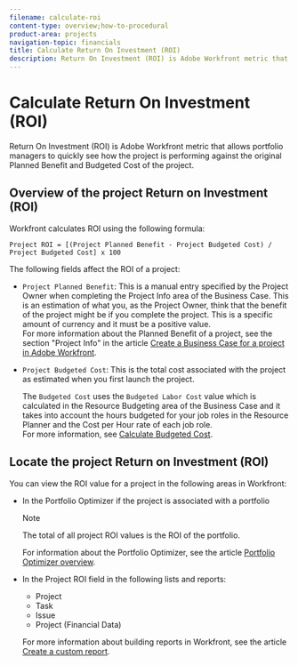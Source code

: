```yaml
---
filename: calculate-roi
content-type: overview;how-to-procedural
product-area: projects
navigation-topic: financials
title: Calculate Return On Investment (ROI)
description: Return On Investment (ROI) is Adobe Workfront metric that allows portfolio managers to quickly see how the project is performing against the original Planned Benefit and Budgeted Cost of the project.
---
```


# Calculate Return On Investment (ROI)

Return On Investment (ROI) is Adobe Workfront metric that allows portfolio managers to quickly see how the project is performing against the original Planned Benefit and Budgeted Cost of the project.

## Overview of the project Return on Investment (ROI)

Workfront calculates ROI using the following formula:

```
Project ROI = [(Project Planned Benefit - Project Budgeted Cost) / Project Budgeted Cost] x 100
```

The following fields affect the ROI of a project:

* `Project Planned Benefit`: This is a manual entry specified by the Project Owner when completing the Project Info area of the Business Case. This is an estimation of what you, as the Project Owner, think that the benefit of the project might be if you complete the project. This is a specific amount of currency and it must be a positive value.  
  For more information about the Planned Benefit of a project, see the section "Project Info" in the article [Create a Business Case for a project in Adobe Workfront](../../../manage-work/projects/define-a-business-case/create-business-case.md).

* `Project Budgeted Cost`:&nbsp;This is the total cost associated with the project as estimated when you first launch the project.

  The `Budgeted Cost` uses the  `Budgeted Labor Cost`&nbsp;value which is calculated in the Resource Budgeting area of the Business Case and it takes into account the hours budgeted for your job roles in the Resource Planner and the Cost per Hour rate of each job role.   
  For more information, see [Calculate Budgeted Cost](../../../manage-work/projects/project-finances/budgeted-cost.md).

## Locate the project Return on Investment (ROI)

You can view the ROI value for a project in the following areas in Workfront:

* In the Portfolio Optimizer&nbsp;if the project is associated with a portfolio

  >[!NOTE]
  >
  >The total of all project ROI values is the ROI of the portfolio.

  For information about the Portfolio Optimizer, see the article [Portfolio Optimizer overview](../../../manage-work/portfolios/portfolio-optimizer/portfolio-optimizer-overview.md).   

* In the Project&nbsp;ROI field in the following lists and reports:&nbsp;

  * Project
  * Task
  * Issue
  * Project (Financial&nbsp;Data)

  For more information about building reports in Workfront, see the article [Create a custom report](../../../reports-and-dashboards/reports/creating-and-managing-reports/create-custom-report.md).


